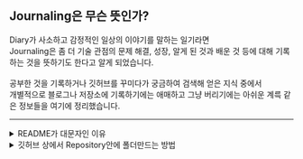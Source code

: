 ## Journaling은 무슨 뜻인가?
Diary가 사소하고 감정적인 일상의 이야기를 말하는 일기라면 <br> Journaling은 좀 더 기술 관점의 문제 해결, 성장, 알게 된 것과 배운 것 등에 대해 기록하는 것을 뜻하기도 한다고 알게 되었습니다. <br><br> 
  공부한 것을 기록하거나 깃허브를 꾸미다가 궁금하여 검색해 얻은 지식 중에서<br> 개별적으로 블로그나 저장소에 기록하기에는 애매하고 그냥 버리기에는 아쉬운 계륵 같은 정보들을 여기에 정리했습니다.
  ***
<details> 
<summary>README가 대문자인 이유</summary>
README 파일이 대문자로 쓰이는 이유는 주로 관례(Convention) 및 편의성에 기인합니다.

1. 시각적으로 강조: 파일 및 디렉터리 목록에서 "README"가 대문자로 표시되면 쉽게 찾을 수 있습니다.

2. [플랫폼 간 호환성](https://www.mimul.com/blog/why-readme-is-uppercase/): 파일 및 디렉터리 이름은 대소문자 구분이 있는 파일 시스템에서 다르게 취급될 수 있습니다. <br>
ASCII 코드 순으로 정렬되는 환경을 채택한 곳에서는 README 파일을 제일 앞에 보이게 하기 위해서 전통적으로 대문자를 쓰게 됐습니다.

</details>

<details>
<summary>깃허브 상에서 Repository안에 폴더만드는 방법</summary>
  add file에서 / 표시로 나누면서 작성해 나가면 폴더 구조로 바뀌는 것을 볼 수 있습니다. <br><br>
  그러나 폴더 내부에 아무 파일이 없으면 폴더가 독립적으로 생성되지는 않습니다. <br><br>
  당장 폴더 안에 아무것도 작성할 게 없다면 README.md 파일이라도 넣어두면 됩니다.  
</details>
